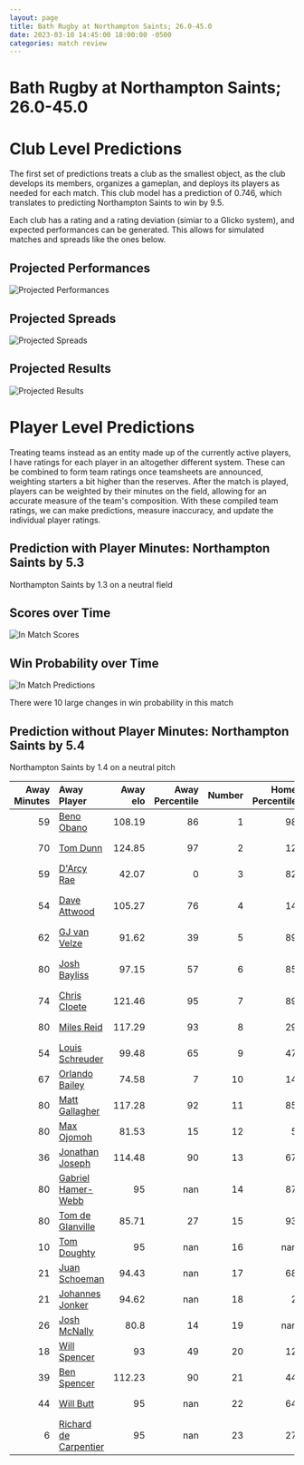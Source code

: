```yaml
---  
layout: page  
title: Bath Rugby at Northampton Saints; 26.0-45.0  
date: 2023-03-10 14:45:00 18:00:00 -0500  
categories: match review  
---
```

# Bath Rugby at Northampton Saints; 26.0-45.0

# Club Level Predictions


The first set of predictions treats a club as the smallest object, as the club develops its members, organizes a gameplan, and deploys its players as needed for each match. This club model has a prediction of 0.746, which translates to predicting Northampton Saints to win by 9.5.

Each club has a rating and a rating deviation (simiar to a Glicko system), and expected performances can be generated. This allows for simulated matches and spreads like the ones below.
## Projected Performances


![Projected Performances](plots/performances_2023-03-10-NorthamptonSaints-BathRugby.png)
## Projected Spreads


![Projected Spreads](plots/spreads_2023-03-10-NorthamptonSaints-BathRugby.png)
## Projected Results


![Projected Results](plots/resultbar_2023-03-10-NorthamptonSaints-BathRugby.png)
# Player Level Predictions


Treating teams instead as an entity made up of the currently active players, I have ratings for each player in an altogether different system. These can be combined to form team ratings once teamsheets are announced, weighting starters a bit higher than the reserves. After the match is played, players can be weighted by their minutes on the field, allowing for an accurate measure of the team's composition. With these compiled team ratings, we can make predictions, measure inaccuracy, and update the individual player ratings.
## Prediction with Player Minutes: Northampton Saints by 5.3


Northampton Saints by 1.3 on a neutral field
## Scores over Time


![In Match Scores](plots/recap_scores_2023-03-10-NorthamptonSaints-BathRugby.png)
## Win Probability over Time


![In Match Predictions](plots/recap_prob_2023-03-10-NorthamptonSaints-BathRugby.png)

There were 10 large changes in win probability in this match
## Prediction without Player Minutes: Northampton Saints by 5.4


Northampton Saints by 1.4 on a neutral pitch



|   Away Minutes | Away Player                                                              |   Away elo |   Away Percentile |   Number |   Home Percentile |   Home elo | Home Player                                                             |   Home Minutes |
|---------------:|:-------------------------------------------------------------------------|-----------:|------------------:|---------:|------------------:|-----------:|:------------------------------------------------------------------------|---------------:|
|             59 | [Beno Obano](..//playerfiles//BenoObano_cleaned.md)                      |     108.19 |                86 |        1 |                98 |     125.39 | [Alex Waller](..//playerfiles//AlexWaller_cleaned.md)                   |             64 |
|             70 | [Tom Dunn](..//playerfiles//TomDunn_cleaned.md)                          |     124.85 |                97 |        2 |                12 |      80.6  | [Robbie Smith](..//playerfiles//RobbieSmith_cleaned.md)                 |             70 |
|             59 | [D'Arcy Rae](..//playerfiles//D'ArcyRae_cleaned.md)                      |      42.07 |                 0 |        3 |                82 |     104.32 | [Paul Hill](..//playerfiles//PaulHill_cleaned.md)                       |             64 |
|             54 | [Dave Attwood](..//playerfiles//DaveAttwood_cleaned.md)                  |     105.27 |                76 |        4 |                14 |      80.69 | [Lukhan Salakaia-Loto](..//playerfiles//LukhanSalakaia-Loto_cleaned.md) |             71 |
|             62 | [GJ van Velze](..//playerfiles//GJvanVelze_cleaned.md)                   |      91.62 |                39 |        5 |                89 |     112.67 | [Alex Moon](..//playerfiles//AlexMoon_cleaned.md)                       |             80 |
|             80 | [Josh Bayliss](..//playerfiles//JoshBayliss_cleaned.md)                  |      97.15 |                57 |        6 |                85 |     109.49 | [Angus Scott-Young](..//playerfiles//AngusScott-Young_cleaned.md)       |             80 |
|             74 | [Chris Cloete](..//playerfiles//ChrisCloete_cleaned.md)                  |     121.46 |                95 |        7 |                89 |     114.49 | [Sam Graham](..//playerfiles//SamGraham_cleaned.md)                     |             80 |
|             80 | [Miles Reid](..//playerfiles//MilesReid_cleaned.md)                      |     117.29 |                93 |        8 |                29 |      89.43 | [Juarno Augustus](..//playerfiles//JuarnoAugustus_cleaned.md)           |             70 |
|             54 | [Louis Schreuder](..//playerfiles//LouisSchreuder_cleaned.md)            |      99.48 |                65 |        9 |                47 |      93.43 | [Tom James](..//playerfiles//TomJames_cleaned.md)                       |             76 |
|             67 | [Orlando Bailey](..//playerfiles//OrlandoBailey_cleaned.md)              |      74.58 |                 7 |       10 |                14 |      79.63 | [Fin Smith](..//playerfiles//FinSmith_cleaned.md)                       |             80 |
|             80 | [Matt Gallagher](..//playerfiles//MattGallagher_cleaned.md)              |     117.28 |                92 |       11 |                85 |     109.06 | [Tommy Freeman](..//playerfiles//TommyFreeman_cleaned.md)               |             80 |
|             80 | [Max Ojomoh](..//playerfiles//MaxOjomoh_cleaned.md)                      |      81.53 |                15 |       12 |                 5 |      70.54 | [Fraser Dingwall](..//playerfiles//FraserDingwall_cleaned.md)           |             76 |
|             36 | [Jonathan Joseph](..//playerfiles//JonathanJoseph_cleaned.md)            |     114.48 |                90 |       13 |                67 |     100.36 | [Matt Proctor](..//playerfiles//MattProctor_cleaned.md)                 |             29 |
|             80 | [Gabriel Hamer-Webb](..//playerfiles//GabrielHamer-Webb_cleaned.md)      |      95    |               nan |       14 |                87 |     111.69 | [Tom Collins](..//playerfiles//TomCollins_cleaned.md)                   |             78 |
|             80 | [Tom de Glanville](..//playerfiles//TomdeGlanville_cleaned.md)           |      85.71 |                27 |       15 |                93 |     121.36 | [James Ramm](..//playerfiles//JamesRamm_cleaned.md)                     |             80 |
|             10 | [Tom Doughty](..//playerfiles//TomDoughty_cleaned.md)                    |      95    |               nan |       16 |               nan |      96.02 | [Tom Cruse](..//playerfiles//TomCruse_cleaned.md)                       |             10 |
|             21 | [Juan Schoeman](..//playerfiles//JuanSchoeman_cleaned.md)                |      94.43 |               nan |       17 |                68 |     100.02 | [Ethan Waller](..//playerfiles//EthanWaller_cleaned.md)                 |             16 |
|             21 | [Johannes Jonker](..//playerfiles//JohannesJonker_cleaned.md)            |      94.62 |               nan |       18 |                 2 |      66.13 | [Alfie Petch](..//playerfiles//AlfiePetch_cleaned.md)                   |             18 |
|             26 | [Josh McNally](..//playerfiles//JoshMcNally_cleaned.md)                  |      80.8  |                14 |       19 |               nan |      95    | [Brandon Nansen](..//playerfiles//BrandonNansen_cleaned.md)             |              9 |
|             18 | [Will Spencer](..//playerfiles//WillSpencer_cleaned.md)                  |      93    |                49 |       20 |                12 |      80.56 | [Sam Matavesi](..//playerfiles//SamMatavesi_cleaned.md)                 |             10 |
|             39 | [Ben Spencer](..//playerfiles//BenSpencer_cleaned.md)                    |     112.23 |                90 |       21 |                44 |      92.42 | [Callum Braley](..//playerfiles//CallumBraley_cleaned.md)               |              4 |
|             44 | [Will Butt](..//playerfiles//WillButt_cleaned.md)                        |      95    |               nan |       22 |                64 |      98.12 | [James Grayson](..//playerfiles//JamesGrayson_cleaned.md)               |              4 |
|              6 | [Richard de Carpentier](..//playerfiles//RicharddeCarpentier_cleaned.md) |      95    |               nan |       23 |                27 |      88.08 | [Rory Hutchinson](..//playerfiles//RoryHutchinson_cleaned.md)           |             51 |

